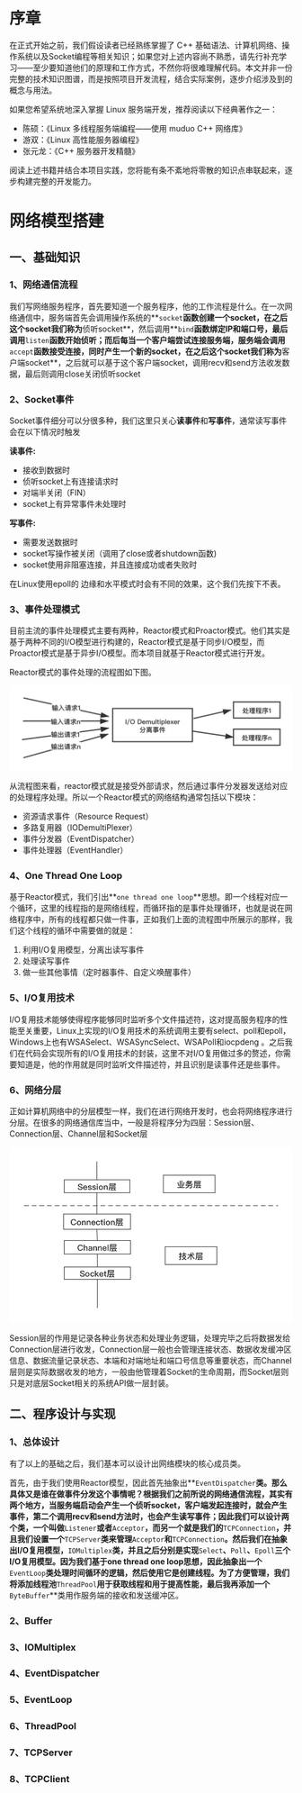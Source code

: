 # 序章

在正式开始之前，我们假设读者已经熟练掌握了 C++ 基础语法、计算机网络、操作系统以及Socket编程等相关知识；如果您对上述内容尚不熟悉，请先行补充学习——至少要知道他们的原理和工作方式，不然你将很难理解代码。本文并非一份完整的技术知识图谱，而是按照项目开发流程，结合实际案例，逐步介绍涉及到的概念与用法。

如果您希望系统地深入掌握 Linux 服务端开发，推荐阅读以下经典著作之一：

- 陈硕：《Linux 多线程服务端编程——使用 muduo C++ 网络库》
- 游双：《Linux 高性能服务器编程》
- 张元龙：《C++ 服务器开发精髓》

阅读上述书籍并结合本项目实践，您将能有条不紊地将零散的知识点串联起来，逐步构建完整的开发能力。

# 网络模型搭建

## 一、基础知识

### 1、网络通信流程

我们写网络服务程序，首先要知道一个服务程序，他的工作流程是什么。在一次网络通信中，服务端首先会调用操作系统的**`socket`**函数创建一个socket，在之后这个socket我们称为**侦听socket**，然后调用**`bind`**函数绑定IP和端口号，最后调用**`listen`**函数开始侦听；而后每当一个客户端尝试连接服务端，服务端会调用**`accept`**函数接受连接，同时产生一个新的socket，在之后这个socket我们称为**客户端socket**，之后就可以基于这个客户端socket，调用recv和send方法收发数据，最后则调用close关闭侦听socket

### 2、Socket事件

Socket事件细分可以分很多种，我们这里只关心**读事件**和**写事件**，通常读写事件会在以下情况时触发

**读事件:**

- 接收到数据时
- 侦听socket上有连接请求时
- 对端半关闭（FIN）
- socket上有异常事件未处理时

**写事件:**

- 需要发送数据时
- socket写操作被关闭（调用了close或者shutdown函数)
- socket使用非阻塞连接，并且连接成功或者失败时

在Linux使用epoll的 边缘和水平模式时会有不同的效果，这个我们先按下不表。

### 3、事件处理模式

目前主流的事件处理模式主要有两种，Reactor模式和Proactor模式。他们其实是基于两种不同的I/O模型进行构建的，Reactor模式是基于同步I/O模型，而Proactor模式是基于异步I/O模型。而本项目就基于Reactor模式进行开发。

Reactor模式的事件处理的流程图如下图。

![Reactor模式](.\image\Reactor模式.png)

从流程图来看，reactor模式就是接受外部请求，然后通过事件分发器发送给对应的处理程序处理。所以一个Reactor模式的网络结构通常包括以下模块：

- 资源请求事件（Resource Request）
- 多路复用器（IODemultiPlexer）
- 事件分发器（EventDispatcher）
- 事件处理器（EventHandler）

### 4、One Thread One Loop

基于Reactor模式，我们引出**`one thread one loop`**思想。即一个线程对应一个循环，这里的线程指的是网络线程，而循环指的是事件处理循环，也就是说在网络程序中，所有的线程都只做一件事，正如我们上面的流程图中所展示的那样，我们这个线程的循环中需要做的就是：

1. 利用I/O复用模型，分离出读写事件
2. 处理读写事件
3. 做一些其他事情（定时器事件、自定义唤醒事件）

### 5、I/O复用技术

I/O复用技术能够使得程序能够同时监听多个文件描述符，这对提高服务程序的性能至关重要，Linux上实现的I/O复用技术的系统调用主要有select、poll和epoll，Windows上也有WSASelect、WSASyncSelect、WSAPoll和iocpdeng 。之后我们在代码会实现所有的I/O复用技术的封装，这里不对I/O复用做过多的赘述，你需要知道是，他的作用就是同时监听文件描述符，并且识别是读事件还是些事件。

### 6、网络分层

正如计算机网络中的分层模型一样，我们在进行网络开发时，也会将网络程序进行分层。在很多的网络通信库当中，一般是将程序分为四层：Session层、Connection层、Channel层和Socket层

![网络分层](.\image\网络分层.png)

Session层的作用是记录各种业务状态和处理业务逻辑，处理完毕之后将数据发给Connection层进行收发，Connection层一般也会管理连接状态、数据收发缓冲区信息、数据流量记录状态、本端和对端地址和端口号信息等重要状态，而Channel层则是实际数据收发的地方，一般由他管理着Socket的生命周期，而Socket层则只是对底层Socket相关的系统API做一层封装。

## 二、程序设计与实现

### 1、总体设计

有了以上的基础之后，我们基本可以设计出网络模块的核心成员类。

首先，由于我们使用Reactor模型，因此首先抽象出**`EventDispatcher`**类。那么具体又是谁在做事件分发这个事情呢？根据我们之前所说的网络通信流程，其实有两个地方，当服务端启动会产生一个侦听socket，客户端发起连接时，就会产生事件，第二个调用recv和send方法时，也会产生读写事件；因此我们可以设计两个类，一个叫做**`Listener`**或者**`Acceptor`**，而另一个就是我们的**`TCPConnection`**，并且我们设置一个**`TCPServer`**类来管理**`Acceptor`**和**`TCPConnection`**。然后我们在抽象出I/O复用模型，**`IOMultiplex`**类，并且之后分别是实现**`Select`**、**`Poll`**、**`Epoll`**三个I/O复用模型。因为我们基于one thread one loop思想，因此抽象出一个**`EventLoop`**类处理时间循环的逻辑，然后使用它是创建线程。为了方便管理，我们将添加线程池**`ThreadPool`**用于获取线程和用于提高性能，最后我再添加一个**`ByteBuffer`**类用作服务端的接收和发送缓冲区。

### 2、Buffer

### 3、IOMultiplex

### 4、EventDispatcher

### 5、EventLoop

### 6、ThreadPool

### 7、TCPServer

### 8、TCPClient
